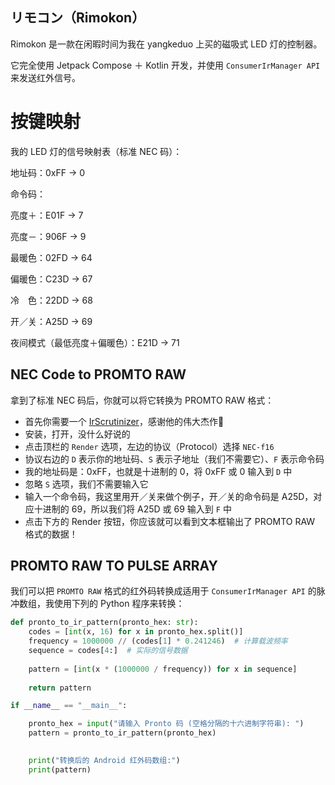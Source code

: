 ## リモコン（Rimokon）
Rimokon 是一款在闲暇时间为我在 yangkeduo 上买的磁吸式 LED 灯的控制器。

它完全使用 Jetpack Compose ＋ Kotlin 开发，并使用 `ConsumerIrManager API` 来发送红外信号。

# 按键映射
我的 LED 灯的信号映射表（标准 NEC 码）：

地址码：0xFF -> 0

命令码：

亮度＋：E01F -> 7

亮度－：906F -> 9

最暖色：02FD -> 64

偏暖色：C23D -> 67

冷　色：22DD -> 68

开／关：A25D -> 69

夜间模式（最低亮度＋偏暖色）：E21D -> 71

## NEC Code to PROMTO RAW
拿到了标准 NEC 码后，你就可以将它转换为 PROMTO RAW 格式：

- 首先你需要一个 [IrScrutinizer](https://github.com/bengtmartensson/IrScrutinizer)，感谢他的伟大杰作🙏
- 安装，打开，没什么好说的
- 点击顶栏的 `Render` 选项，左边的协议（Protocol）选择 `NEC-f16`
- 协议右边的 `D` 表示你的地址码、`S` 表示子地址（我们不需要它）、`F` 表示命令码
- 我的地址码是：0xFF，也就是十进制的 0，将 0xFF 或 0 输入到 `D` 中
- 忽略 `S` 选项，我们不需要输入它
- 输入一个命令码，我这里用开／关来做个例子，开／关的命令码是 A25D，对应十进制的 69，所以我们将 A25D 或 69 输入到 `F` 中
- 点击下方的 Render 按钮，你应该就可以看到文本框输出了 PROMTO RAW 格式的数据！

## PROMTO RAW TO PULSE ARRAY
我们可以把 `PROMTO RAW` 格式的红外码转换成适用于 `ConsumerIrManager API` 的脉冲数组，我使用下列的 Python 程序来转换：

```python
def pronto_to_ir_pattern(pronto_hex: str):
    codes = [int(x, 16) for x in pronto_hex.split()]
    frequency = 1000000 // (codes[1] * 0.241246)  # 计算载波频率
    sequence = codes[4:]  # 实际的信号数据
    
    pattern = [int(x * (1000000 / frequency)) for x in sequence]
    
    return pattern

if __name__ == "__main__":

    pronto_hex = input("请输入 Pronto 码 (空格分隔的十六进制字符串): ")
    pattern = pronto_to_ir_pattern(pronto_hex)

    
    print("转换后的 Android 红外码数组:")
    print(pattern)
```
